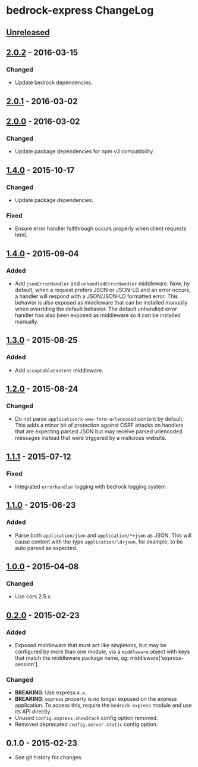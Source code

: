 # bedrock-express ChangeLog

## [Unreleased]

## [2.0.2] - 2016-03-15

### Changed
- Update bedrock dependencies.

## [2.0.1] - 2016-03-02

## [2.0.0] - 2016-03-02

### Changed
- Update package dependencies for npm v3 compatibility.

## [1.4.0] - 2015-10-17

### Changed
- Update package dependencies.

### Fixed
- Ensure error handler fallthrough occurs properly when client requests html.

## [1.4.0] - 2015-09-04

### Added
- Add `jsonErrorHandler` and `unhandledErrorHandler` middleware. Now, by
  default, when a request prefers JSON or JSON-LD and an error occurs,
  a handler will respond with a JSON/JSON-LD formatted error. This behavior
  is also exposed as middleware that can be installed manually when overriding
  the default behavior. The default unhandled error handler has also been
  exposed as middleware so it can be installed manually.

## [1.3.0] - 2015-08-25

### Added
- Add `acceptableContent` middleware.

## [1.2.0] - 2015-08-24

### Changed
- Do not parse `application/x-www-form-urlencoded` content by default. This
  adds a minor bit of protection against CSRF attacks on handlers that are
  expecting parsed JSON but may receive parsed urlencoded messages instead
  that were triggered by a malicious website.

## [1.1.1] - 2015-07-12

### Fixed
- Integrated `errorhandler` logging with bedrock logging system.

## [1.1.0] - 2015-06-23

### Added
- Parse both `application/json` and `application/*+json` as JSON. This will
  cause content with the type `application/ld+json`, for example, to be
  auto parsed as expected.

## [1.0.0] - 2015-04-08

### Changed
- Use cors 2.5.x.

## [0.2.0] - 2015-02-23

### Added
- Exposed middleware that must act like singletons, but may be configured by
more than one module, via a `middleware` object with keys that match the
middleware package name, eg: middleware['express-session'].

### Changed
- **BREAKING**: Use express `4.x`.
- **BREAKING**: `express` property is no longer exposed on the express
application. To access this, require the `bedrock-express` module and use
its API directly.
- Unused `config.express.showStack` config option removed.
- Removed deprecated `config.server.static` config option.

## 0.1.0 - 2015-02-23

- See git history for changes.


[Unreleased]: https://github.com/digitalbazaar/bedrock-express/compare/2.0.2...HEAD
[2.0.2]: https://github.com/digitalbazaar/bedrock-express/compare/2.0.1...2.0.2
[2.0.1]: https://github.com/digitalbazaar/bedrock-express/compare/2.0.0...2.0.1
[2.0.0]: https://github.com/digitalbazaar/bedrock-express/compare/1.4.1...2.0.0
[1.4.1]: https://github.com/digitalbazaar/bedrock-express/compare/1.4.0...1.4.1
[1.4.0]: https://github.com/digitalbazaar/bedrock-express/compare/1.3.0...1.4.0
[1.3.0]: https://github.com/digitalbazaar/bedrock-express/compare/1.2.0...1.3.0
[1.2.0]: https://github.com/digitalbazaar/bedrock-express/compare/1.1.1...1.2.0
[1.1.1]: https://github.com/digitalbazaar/bedrock-express/compare/1.1.0...1.1.1
[1.1.0]: https://github.com/digitalbazaar/bedrock-express/compare/1.0.0...1.1.0
[1.0.0]: https://github.com/digitalbazaar/bedrock-express/compare/0.2.0...1.0.0
[0.2.0]: https://github.com/digitalbazaar/bedrock-express/compare/0.1.0...0.2.0
